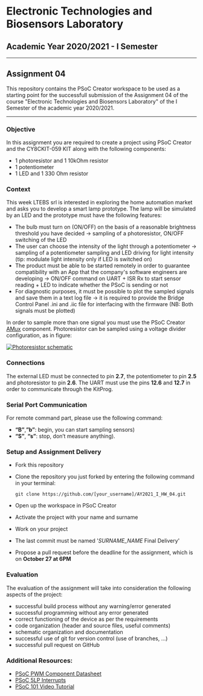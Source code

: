 # Electronic Technologies and Biosensors Laboratory
## Academic Year 2020/2021 - I Semester
---
## Assignment 04
This repository contains the PSoC Creator workspace to be used as a starting point for the successfull submission of the Assignment 04 of the course "Electronic Technologies and Biosensors Laboratory" of the I Semester of the academic year 2020/2021.

---
### Objective
In this assignment you are required to create a project using PSoC Creator and the CY8CKIT-059 KIT along with the following components:
-	1 photoresistor and 1 10kOhm resistor
-	1 potentiometer
-	1 LED and 1 330 Ohm resistor

### Context
This week LTEBS srl is interested in exploring the home automation market and asks you to develop a smart lamp prototype. The lamp will be simulated by an LED and the prototype must have the following features:
- The bulb must turn on (ON/OFF) on the basis of a reasonable brightness threshold you have decided -> sampling of a photoresistor, ON/OFF switching of the LED
- The user can choose the intensity of the light through a potentiometer -> sampling of a potentiometer sampling and LED driving for light intensity (tip: modulate light intensity only if LED is switched on)
- The product must be able to be started remotely in order to guarantee compatibility with an App that the company's software engineers are developing -> ON/OFF command on UART + ISR Rx to start sensor reading + LED to indicate whether the PSoC is sending or not
- For diagnostic purposes, it must be possible to plot the sampled signals and save them in a text log file -> it is required to provide the Bridge Control Panel .ini and .iic file for interfacing with the firmware (NB: Both signals must be plotted)

In order to sample more than one signal you must use the PSoC Creator [AMux](https://www.cypress.com/documentation/component-datasheets/analog-multiplexer-amux) component.
Photoresistor can be sampled using a voltage divider configuration, as in figure:

<a href="https://ibb.co/Vm0pbTk"><img src="https://i.ibb.co/tXwPnD1/Cattura.jpg" alt="Photoresistor schematic" border="0"></a>

### Connections
The external LED must be connected to pin **2.7**, the potentiometer to pin **2.5** and photoresistor to pin **2.6**.
The UART must use the pins **12.6** and **12.7** in order to communicate through the KitProg.

### Serial Port Communication
For remote command part, please use the following command:
- **“B”**,**”b”**: begin, you can start sampling sensors)
- **“S”**, **“s”**: stop, don’t measure anything).

### Setup and Assignment Delivery
- Fork this repository 
- Clone the repository you just forked by entering the following command in your terminal:

    `git clone https://github.com/[your_username]/AY2021_I_HW_04.git`
- Open up the workspace in PSoC Creator
- Activate the project with your name and surname
- Work on your project
- The last commit must be named '*SURNAME_NAME* Final Delivery'
- Propose a pull request before the deadline for the assignment, which is on **October 27 at 6PM**


### Evaluation
The evaluation of the assignment will take into consideration the following aspects of the project:
- successful build process without any warning/error generated
- successful programming without any error generated
- correct functioning of the device as per the requirements
- code organization (header and source files, useful comments)
- schematic organization and documentation
- successful use of git for version control (use of branches, ...)
- successful pull request on GitHub


### Additional Resources:
- [PSoC PWM Component Datasheet](https://www.cypress.com/file/376411/download)
- [PSoC 5LP Interrupts](https://www.cypress.com/file/44256/download)
- [PSoC 101 Video Tutorial](https://www.youtube.com/watch?v=LrXXpQr1itY&list=PLX6sqqUB8iOjsMfGEDcsPSuYLEFCh50Hr)